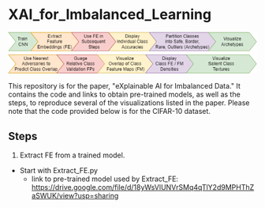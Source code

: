 # XAI_for_Imbalanced_Learning

![Framework](/framework1.png)

This repository is for the paper, "eXplainable AI for Imbalanced Data."
It contains the code and links to obtain pre-trained models, as well as the steps, to reproduce several of the visualizations listed in the paper.  Please note that the code provided below is for the CIFAR-10 dataset.
## Steps
1. Extract FE from a trained model.
  - Start with Extract_FE.py
    - link to pre-trained model used by Extract_FE: https://drive.google.com/file/d/18yWsVlUNVrSMq4qTlY2d9MPHThZaSWUK/view?usp=sharing
    
    






